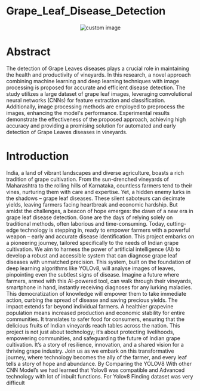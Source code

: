 # Grape_Leaf_Disease_Detection
<p align="center"><img src="https://www.frontiersin.org/files/Articles/529357/fpls-11-00751-HTML/image_m/fpls-11-00751-g004.jpg" alt="custom image"/>
</p>

# Abstract 

<p3>The detection of Grape Leaves diseases plays a crucial role in maintaining the health and productivity of vineyards. In this research, a novel approach combining machine learning and deep learning techniques with image processing is proposed for accurate and efficient disease detection. The study utilizes a large dataset of grape leaf images, leveraging convolutional neural networks (CNNs) for feature extraction and classification. Additionally, image processing methods are employed to preprocess the images, enhancing the model's performance. Experimental results demonstrate the effectiveness of the proposed approach, achieving high accuracy and providing a promising solution for automated and early detection of Grape Leaves diseases in vineyards.</p3>

# Introduction 

<p3>India, a land of vibrant landscapes and diverse agriculture, boasts a rich tradition of grape cultivation. From the sun-drenched vineyards of Maharashtra to the rolling hills of Karnataka, countless farmers tend to their vines, nurturing them with care and expertise. Yet, a hidden enemy lurks in the shadows – grape leaf diseases. These silent saboteurs can decimate yields, leaving farmers facing heartbreak and economic hardship.  But amidst the challenges, a beacon of hope emerges: the dawn of a new era in grape leaf disease detection. Gone are the days of relying solely on traditional methods, often laborious and time-consuming. Today, cutting-edge technology is stepping in, ready to empower farmers with a powerful weapon – early and accurate disease identification. This project embarks on a pioneering journey, tailored specifically to the needs of Indian grape cultivation. We aim to harness the power of artificial intelligence (AI) to develop a robust and accessible system that can diagnose grape leaf diseases with unmatched precision. This system, built on the foundation of deep learning algorithms like YOLOv8, will analyse images of leaves, pinpointing even the subtlest signs of disease.  Imagine a future where farmers, armed with this AI-powered tool, can walk through their vineyards, smartphone in hand, instantly receiving diagnoses for any lurking maladies. This democratization of knowledge will empower them to take immediate action, curbing the spread of disease and saving precious yields.  The impact extends far beyond individual farmers. A healthier grapevine population means increased production and economic stability for entire communities. It translates to safer food for consumers, ensuring that the delicious fruits of Indian vineyards reach tables across the nation.  This project is not just about technology; it’s about protecting livelihoods, empowering communities, and safeguarding the future of Indian grape cultivation. It’s a story of resilience, innovation, and a shared vision for a thriving grape industry. Join us as we embark on this transformative journey, where technology becomes the ally of the farmer, and every leaf tells a story of hope and abundance.  By Comparing the YOLOV8 With other CNN Model’s we had learned that Yolov8 was compatible and Advanced technology with lot of inbuilt functions. For Yolov8 Finding dataset was very difficult  </p3>
